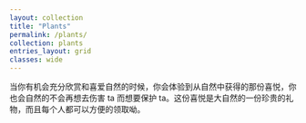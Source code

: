 ```yaml
---
layout: collection
title: "Plants"
permalink: /plants/
collection: plants
entries_layout: grid
classes: wide
---
```


当你有机会充分欣赏和喜爱自然的时候，你会体验到从自然中获得的那份喜悦，你也会自然的不会再想去伤害 ta 而想要保护 ta。这份喜悦是大自然的一份珍贵的礼物，而且每个人都可以方便的领取呦。
